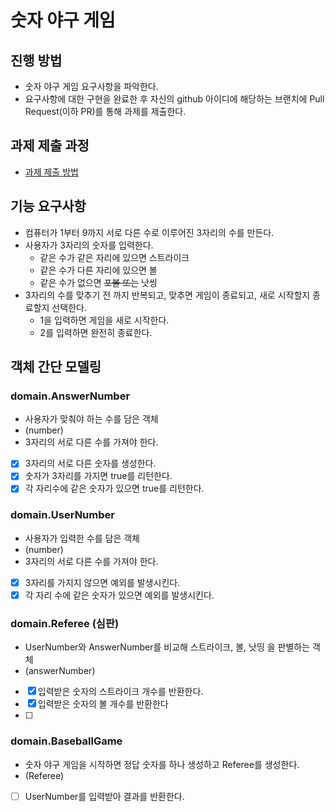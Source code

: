 # 숫자 야구 게임
## 진행 방법
* 숫자 야구 게임 요구사항을 파악한다.
* 요구사항에 대한 구현을 완료한 후 자신의 github 아이디에 해당하는 브랜치에 Pull Request(이하 PR)를 통해 과제를 제출한다.

## 과제 제출 과정
* [과제 제출 방법](https://github.com/next-step/nextstep-docs/tree/master/precourse)


## 기능 요구사항

- 컴퓨터가 1부터 9까지 서로 다른 수로 이루어진 3자리의 수를 만든다.
- 사용자가 3자리의 숫자를 입력한다.
  - 같은 수가 같은 자리에 있으면 스트라이크
  - 같은 수가 다른 자리에 있으면 볼
  - 같은 수가 없으면 ~~포볼 또는~~ 낫씽
- 3자리의 수를 맞추기 전 까지 반복되고, 맞추면 게임이 종료되고, 새로 시작할지 종료할지 선택한다.
  - 1을 입력하면 게임을 새로 시작한다.
  - 2를 입력하면 완전히 종료한다.
  
## 객체 간단 모델링

### domain.AnswerNumber

- 사용자가 맞춰야 하는 수를 담은 객체
- (number)
- 3자리의 서로 다른 수를 가져야 한다.
- [x] 3자리의 서로 다른 숫자를 생성한다.
- [x] 숫자가 3자리를 가지면 true를 리턴한다.
- [x] 각 자리수에 같은 숫자가 있으면 true를 리턴한다.

### domain.UserNumber

- 사용자가 입력한 수를 담은 객체
- (number)
- 3자리의 서로 다른 수를 가져야 한다.
- [x] 3자리를 가지지 않으면 예외를 발생시킨다.
- [x] 각 자리 수에 같은 숫자가 있으면 예외를 발생시킨다.

### domain.Referee (심판)

- UserNumber와 AnswerNumber를 비교해 스트라이크, 볼, 낫띵 을 판별하는 객체
- (answerNumber)
- [x] 입력받은 숫자의 스트라이크 개수를 반환한다.
- [x] 입력받은 숫자의 볼 개수를 반환한다
- [ ]


### domain.BaseballGame

- 숫자 야구 게임을 시작하면 정답 숫자를 하나 생성하고 Referee를 생성한다. 
- (Referee)
- [ ] UserNumber를 입력받아 결과를 반환한다.
